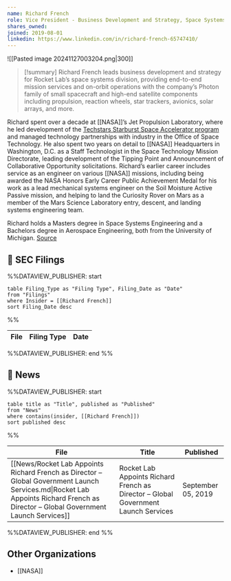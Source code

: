 ```yaml
---
name: Richard French
role: Vice President - Business Development and Strategy, Space Systems
shares_owned: 
joined: 2019-08-01
linkedin: https://www.linkedin.com/in/richard-french-65747410/
---
```


![[Pasted image 20241127003204.png|300]]

>[!summary]
Richard French leads business development and strategy for Rocket Lab’s space systems division, providing end-to-end mission services and on-orbit operations with the company’s Photon family of small spacecraft and high-end satellite components including propulsion, reaction wheels, star trackers, avionics, solar arrays, and more.
>
Richard spent over a decade at [[NASA]]’s Jet Propulsion Laboratory, where he led development of the [Techstars Starburst Space Accelerator program](https://www.techstars.com/accelerators/space) and managed technology partnerships with industry in the Office of Space Technology. He also spent two years on detail to [[NASA]] Headquarters in Washington, D.C. as a Staff Technologist in the Space Technology Mission Directorate, leading development of the Tipping Point and Announcement of Collaborative Opportunity solicitations. Richard’s earlier career includes service as an engineer on various [[NASA]] missions, including being awarded the NASA Honors Early Career Public Achievement Medal for his work as a lead mechanical systems engineer on the Soil Moisture Active Passive mission, and helping to land the Curiosity Rover on Mars as a member of the Mars Science Laboratory entry, descent, and landing systems engineering team.
>
Richard holds a Masters degree in Space Systems Engineering and a Bachelors degree in Aerospace Engineering, both from the University of Michigan.
[Source](https://www.rocketlabusa.com/about/team/)


## 💼 SEC Filings
%%DATAVIEW_PUBLISHER: start
```
table Filing_Type as "Filing Type", Filing_Date as "Date"
from "Filings"
where Insider = [[Richard French]]
sort Filing_Date desc

```
%%

| File | Filing Type | Date |
| ---- | ----------- | ---- |

%%DATAVIEW_PUBLISHER: end %%

## 📰 News
%%DATAVIEW_PUBLISHER: start
```
table title as "Title", published as "Published"
from "News"
where contains(insider, [[Richard French]])
sort published desc
```
%%

| File                                                                                                                                                                               | Title                                                                               | Published          |
| ---------------------------------------------------------------------------------------------------------------------------------------------------------------------------------- | ----------------------------------------------------------------------------------- | ------------------ |
| [[News/Rocket Lab Appoints Richard French as Director – Global Government Launch Services.md\|Rocket Lab Appoints Richard French as Director – Global Government Launch Services]] | Rocket Lab Appoints Richard French as Director – Global Government Launch Services  | September 05, 2019 |

%%DATAVIEW_PUBLISHER: end %%

## Other Organizations

-  [[NASA]]